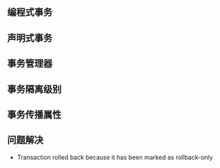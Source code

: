 ## 编程式事务

## 声明式事务

## 事务管理器

## 事务隔离级别

## 事务传播属性

## 问题解决

- Transaction rolled back because it has been marked as rollback-only
